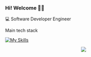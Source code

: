 ### Hi! Welcome 👨‍💻

💻 Software Developer Engineer

Main tech stack

[![My Skills](https://skillicons.dev/icons?i=java,kotlin,linux,postgres,redis,git,docker,k8s,aws,gcp)](https://skillicons.dev)

<p align="center">
 <img src="https://enggl6exorklzpg.m.pipedream.net"/>
</p>

